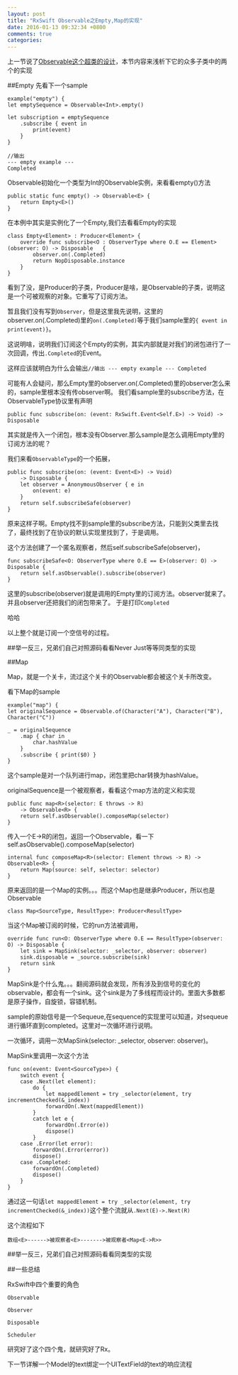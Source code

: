 ```yaml
---
layout: post
title: "RxSwift Observable之Empty,Map的实现"
date: 2016-01-13 09:32:34 +0800
comments: true
categories: 
---
```


上一节说了[Observable这个超类的设计](http://fengdeng.github.io/blog/2016/01/12/rxswiftxi-lie-zhi-observable/)，本节内容来浅析下它的众多子类中的两个的实现

##Empty
先看下一个sample

	example("empty") {
    let emptySequence = Observable<Int>.empty()

    let subscription = emptySequence
        .subscribe { event in
            print(event)
        }
	}
	
	//输出
	--- empty example ---
	Completed
	
Observable<Int>初始化一个类型为Int的Observable实例，来看看empty()方法

	public static func empty() -> Observable<E> {
        return Empty<E>()
    }
    
<!--more-->
    
在本例中其实是实例化了一个Empty<Int>,我们去看看Empty的实现

	class Empty<Element> : Producer<Element> {
    	override func subscribe<O : ObserverType where O.E == Element>(observer: O) -> Disposable 	{
        	observer.on(.Completed)
        	return NopDisposable.instance
    	}
	}
	
看到了没，是Producer的子类，Producer是啥，是Observable的子类，说明这是一个可被观察的对象。它重写了订阅方法。

暂且我们没有写到`Observer`，但是这里我先说明，这里的observer.on(.Completed)里的`on(.Completed)`等于我们sample里的`{ event in print(event)}`。

这说明啥，说明我们订阅这个Empty的实例，其实内部就是对我们的闭包进行了一次回调，传出`.Completed`的Event。

这样应该就明白为什么会输出`//输出
	--- empty example ---
	Completed`

可能有人会疑问，那么Empty里的observer.on(.Completed)里的observer怎么来的，sample里根本没有传observer啊。
我们看sample里的subscribe方法，在ObservableType协议里有声明

	public func subscribe(on: (event: RxSwift.Event<Self.E>) -> Void) -> Disposable
	
其实就是传入一个闭包，根本没有Observer.那么sample是怎么调用Empty里的订阅方法的呢？

我们来看`ObservableType`的一个拓展，
	
	public func subscribe(on: (event: Event<E>) -> Void)
        -> Disposable {
        let observer = AnonymousObserver { e in
            on(event: e)
        }
        return self.subscribeSafe(observer)
    }
    
原来这样子啊。Empty找不到sample里的subscribe方法，只能到父类里去找了，最终找到了在协议的默认实现里找到了，于是调用。

这个方法创建了一个匿名观察者，然后self.subscribeSafe(observer)，

	func subscribeSafe<O: ObserverType where O.E == E>(observer: O) -> Disposable {
        return self.asObservable().subscribe(observer)
    }
    
这里的subscribe(observer)就是调用的Empty里的订阅方法。observer就来了。并且observer还把我们的闭包带来了。
于是打印`Completed`

哈哈

以上整个就是订阅一个空信号的过程。

##举一反三，兄弟们自己对照源码看看Never Just等等同类型的实现

##Map

Map，就是一个关卡，流过这个关卡的Observable都会被这个关卡所改变。


看下Map的sample

	example("map") {
    let originalSequence = Observable.of(Character("A"), Character("B"), Character("C"))

    _ = originalSequence
        .map { char in
            char.hashValue
        }
        .subscribe { print($0) }
	}
	
这个sample是对一个队列进行map，闭包里把char转换为hashValue。

originalSequence是一个被观察者，看看这个map方法的定义和实现

	public func map<R>(selector: E throws -> R)
        -> Observable<R> {
        return self.asObservable().composeMap(selector)
    }
    
传入一个E->R的闭包，返回一个Observable<R>，看一下self.asObservable().composeMap(selector)

	internal func composeMap<R>(selector: Element throws -> R) -> Observable<R> {
        return Map(source: self, selector: selector)
    }
    
    
原来返回的是一个Map的实例。。。而这个Map也是继承Producer，所以也是Observable<R>
 
	class Map<SourceType, ResultType>: Producer<ResultType> 
 	
 
当这个Map被订阅的时候，它的run方法被调用，

	override func run<O: ObserverType where O.E == ResultType>(observer: O) -> Disposable {
        let sink = MapSink(selector: _selector, observer: observer)
        sink.disposable = _source.subscribe(sink)
        return sink
    }
    
MapSink是个什么鬼。。。翻阅源码就会发现，所有涉及到信号的变化的observable，都会有一个sink。这个sink是为了多线程而设计的。里面大多数都是原子操作，自旋锁，容错机制。

sample的原始信号是一个Sequeue,在sequence的实现里可以知道，对sequeue进行循环直到completed。这里对一次循环进行说明。

一次循环，调用一次MapSink(selector: _selector, observer: observer)。

MapSink里调用一次这个方法

	func on(event: Event<SourceType>) {
        switch event {
        case .Next(let element):
            do {
                let mappedElement = try _selector(element, try incrementChecked(&_index))
                forwardOn(.Next(mappedElement))
            }
            catch let e {
                forwardOn(.Error(e))
                dispose()
            }
        case .Error(let error):
            forwardOn(.Error(error))
            dispose()
        case .Completed:
            forwardOn(.Completed)
            dispose()
        }
    }
    

通过这一句话`let mappedElement = try _selector(element, try incrementChecked(&_index))`这个整个流就从`.Next(E)->.Next(R)`

这个流程如下

`数组<E>------>被观察者<E>------->被观察者<Map<E->R>>`
	

##举一反三，兄弟们自己对照源码看看同类型的实现


##一些总结


RxSwift中四个重要的角色

`Observable`

`Observer`  

`Disposable`

`Scheduler`

研究好了这个四个鬼，就研究好了Rx。


下一节详解一个Model的text绑定一个UITextField的text的响应流程





